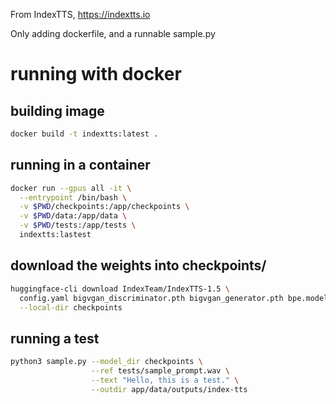 From IndexTTS, https://indextts.io

Only adding dockerfile, and a runnable sample.py

# running with docker

## building image

```bash
docker build -t indextts:latest .
```

## running in a container

```bash
docker run --gpus all -it \
  --entrypoint /bin/bash \
  -v $PWD/checkpoints:/app/checkpoints \
  -v $PWD/data:/app/data \
  -v $PWD/tests:/app/tests \
  indextts:lastest
```

## download the weights into checkpoints/
```bash
huggingface-cli download IndexTeam/IndexTTS-1.5 \
  config.yaml bigvgan_discriminator.pth bigvgan_generator.pth bpe.model dvae.pth gpt.pth unigram_12000.vocab \
  --local-dir checkpoints
```

## running a test
```bash
python3 sample.py --model_dir checkpoints \
                  --ref tests/sample_prompt.wav \
                  --text "Hello, this is a test." \
                  --outdir app/data/outputs/index-tts
```